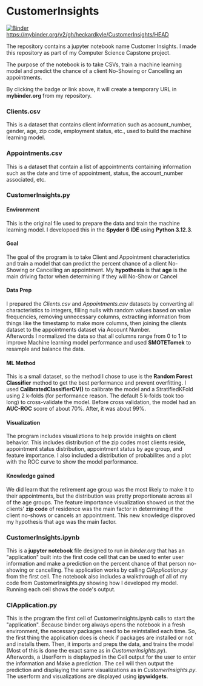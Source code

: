 # CustomerInsights

[![Binder](https://mybinder.org/badge_logo.svg)](https://mybinder.org/v2/gh/heckardkyle/CustomerInsights/HEAD) <br>
https://mybinder.org/v2/gh/heckardkyle/CustomerInsights/HEAD

The repository contains a jupyter notebook name Customer Insights.
I made this repository as part of my Computer Science Capstone project.

The purpose of the notebook is to take CSVs, train a machine learning model and predict the chance of a client No-Showing or Cancelling an appointments.

By clicking the badge or link above, it will create a temporary URL in <b>mybinder.org</b> from my repository.

### Clients.csv
This is a dataset that contains client information such as account_number, gender, age, zip code, employment status, etc., used to build the machine learning model.

### Appointments.csv
This is a dataset that contain a list of appointments containing information such as the date and time of appointment, status, the account_number associated, etc.

### CustomerInsights.py
#### Environment
This is the original file used to prepare the data and train the machine learning model.
I developoed this in the <b>Spyder 6 IDE</b> using <b>Python 3.12.3</b>.
#### Goal
The goal of the program is to take Client and Appointment characteristics and train a model that can predict the percent chance of a client No-Showing or Cancelling an appointment.
My <b>hypothesis</b> is that <b>age</b> is the main driving factor when determining if they will No-Show or Cancel
#### Data Prep
I prepared the <i>Clients.csv</i> and <i>Appointments.csv</i> datasets by converting all characteristics to integers, filling nulls with random values based on value frequencies, removing unnecessary columns, extracting information from things like the timestamp to make more columns, then joining the clients dataset to the appointments dataset via Account Number.<br>
Afterwords I normalized the data so that all columns range from 0 to 1 to improve Machine learning model performance and used <b>SMOTETomek</b> to resample and balance the data.
#### ML Method
This is a small dataset, so the method I chose to use is the <b>Random Forest Classifier</b> method to get the best performance and prevent overfitting.
I used <b>CalibratedClassifierCV()</b> to calibrate the model and a </b>StratifiedKFold</b> using 2 k-folds (for performance reason. The default 5 k-folds took too long) to cross-validate the model.
Before cross validation, the model had an <b>AUC-ROC</b> score of about 70%. After, it was about 99%.
#### Visualization
The program includes visualiztions to help provide insights on client behavior.
This includes distribution of the zip codes most clients reside, appointment status distribution, appointment status by age group, and feature importance.
I also included a distribution of probabilites and a plot with the ROC curve to show the model performance.
#### Knowledge gained
We did learn that the retirement age group was the most likely to make it to their appointments, but the distribution was pretty proportionate across all of the age groups.
The feature importance visualization showed us that the clients' <b>zip code</b> of residence was the main factor in determining if the client no-shows or cancels an appointment.
This new knowledge disproved my hypothesis that age was the main factor.

### CustomerInsights.ipynb
This is a <b>jupyter notebook</b> file designed to run in <i>binder.org</i> that has an "application" built into the first code cell that can be used to enter user information and make a prediction on the percent chance of that person no-showing or cancelling.
The application works by calling <i>CIApplication.py</i> from the first cell.
The notebook also includes a walkthrough of all of my code from CustomerInsights.py showing how I developed my model.
Running each cell shows the code's output.

### CIApplication.py
This is the program the first cell of CustomerInsights.ipynb calls to start the "application".
Because binder.org always opens the notebook in a fresh environment, the necessary packages need to be reintstalled each time.
So, the first thing the application does is check if packages are installed or not and installs them.
Then, it imports and preps the data, and trains the model (Most of this is done the exact same as in <i>CustomerInsights.py</i>).
Afterwords, a UserForm is displayped in the Cell output for the user to enter the information and Make a prediction.
The cell will then output the prediction and displaying the same visualizations as in <i>CustomerInsights.py</i>.
The userform and visualizations are displayed using <b>ipywidgets</b>.
